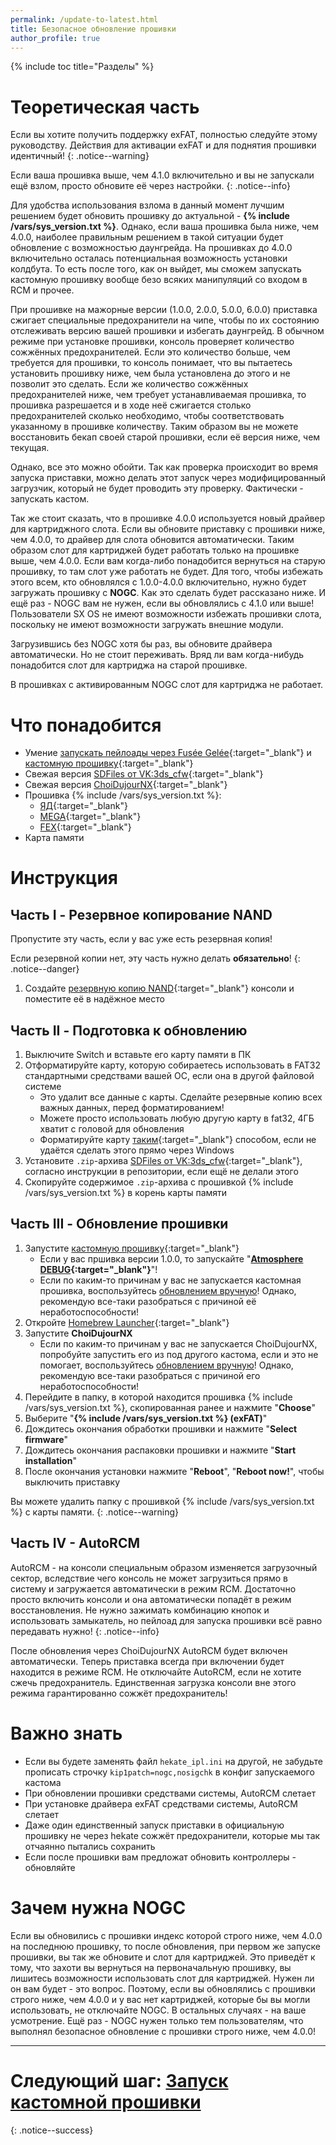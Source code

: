 ```yaml
---
permalink: /update-to-latest.html
title: Безопасное обновление прошивки 
author_profile: true
---
```

{% include toc title="Разделы" %}

# Теоретическая часть

Если вы хотите получить поддержку exFAT, полностью следуйте этому руководству. Действия для активации exFAT и для поднятия прошивки идентичный!
{: .notice--warning}

Если ваша прошивка выше, чем 4.1.0 включительно и вы не запускали ещё взлом, просто обновите её через настройки. 
{: .notice--info}

Для удобства использования взлома в данный момент лучшим решением будет обновить прошивку до актуальной - **{% include /vars/sys_version.txt %}**. Однако, если ваша прошивка была ниже, чем 4.0.0, наиболее правильным решением в такой ситуации будет обновление с возможностью даунгрейда. На прошивках до 4.0.0 включительно осталась потенциальная возможность установки колдбута. То есть после того, как он выйдет, мы сможем запускать кастомную прошивку вообще безо всяких манипуляций со входом в RCM и прочее. 

При прошивке на мажорные версии (1.0.0, 2.0.0, 5.0.0, 6.0.0) приставка сжигает специальные предохранители на чипе, чтобы по их состоянию отслеживать версию вашей прошивки и избегать даунгрейд. В обычном режиме при установке прошивки, консоль проверяет количество сожжённых предохранителей. Если это количество больше, чем требуется для прошивки, то консоль понимает, что вы пытаетесь установить прошивку ниже, чем была установлена до этого и не позволит это сделать. Если же количество сожжённых предохранителей ниже, чем требует устанавливаемая прошивка, то прошивка разрешается и в ходе неё сжигается столько предохранителей сколько необходимо, чтобы соответствовать указанному в прошивке количеству. Таким образом вы не можете восстановить бекап своей старой прошивки, если её версия ниже, чем текущая.

Однако, все это можно обойти. Так как проверка происходит во время запуска приставки, можно делать этот запуск через модифицированный загрузчик, который не будет проводить эту проверку. Фактически - запускать кастом. 

Так же стоит сказать, что в прошивке 4.0.0 используется новый драйвер для картриджного слота. Если вы обновите приставку с прошивки ниже, чем 4.0.0, то драйвер для слота обновится автоматически. Таким образом слот для картриджей будет работать только на прошивке выше, чем 4.0.0. Если вам когда-либо понадобится вернуться на старую прошивку, то там слот уже работать не будет. Для того, чтобы избежать этого всем, кто обновлялся с 1.0.0-4.0.0 включительно, нужно будет загружать прошивку с **NOGC**. Как это сделать будет рассказано ниже. И ещё раз - NOGC вам не нужен, если вы обновлялись с 4.1.0 или выше! Пользователи SX OS не имеют возможности избежать прошивки слота, поскольку не имеют возможности загружать внешние модули. 

Загрузившись без NOGC хотя бы раз, вы обновите драйвера автоматически. Но не стоит переживать. Вряд ли вам когда-нибудь понадобится слот для картриджа на старой прошивке. 

В прошивках с активированным NOGC слот для картриджа не работает. 

# Что понадобится

* Умение [запускать пейлоады через Fusée Gelée](fusee-gelee){:target="_blank"} и [кастомную прошивку](launch-cfw){:target="_blank"}
* Свежая версия [SDFiles от VK:3ds_cfw](https://github.com/rashevskyv/switch/releases/latest){:target="_blank"}
* Свежая версия [ChoiDujourNX](https://switchtools.sshnuke.net/){:target="_blank"}
* Прошивка {% include /vars/sys_version.txt %}:
	* [ЯД](https://yadi.sk/d/Qaaj2QznA1wc_g){:target="_blank"}
	* [MEGA](https://mega.nz/#!otVQCagA!OzSENIs6Z8oNMVJPQFKhQSYu3rre01xRejZNKCkc40o){:target="_blank"}
	* [FEX](https://fex.net/674993139076/777094612?fileId=922898890){:target="_blank"}
* Карта памяти 

# Инструкция

## Часть I - Резервное копирование NAND

Пропустите эту часть, если у вас уже есть резервная копия!

Если резервной копии нет, эту часть нужно делать **обязательно**!
{: .notice--danger}

1. Создайте [резервную копию NAND](backup-nand){:target="_blank"} консоли и поместите её в надёжное место 

## Часть II - Подготовка к обновлению

1. Выключите Switch и вставьте его карту памяти в ПК 
1. Отформатируйте карту, которую собираетесь использовать в FAT32 стандартными средствами вашей ОС, если она в другой файловой системе
	* Это удалит все данные с карты. Сделайте резервные копию всех важных данных, перед форматированием!
	* Можете просто использовать любую другую карту в fat32, 4ГБ хватит с головой для обновления 
	* Форматируйте карту [таким](https://3ds.customfw.xyz/clean_sd#ii-%D1%84%D0%BE%D1%80%D0%BC%D0%B0%D1%82%D0%B8%D1%80%D0%BE%D0%B2%D0%B0%D0%BD%D0%B8%D0%B5-sd-%D0%BA%D0%B0%D1%80%D1%82%D1%8B){:target="_blank"} способом, если не удаётся сделать этого прямо через Windows
1. Установите `.zip`-архива [SDFiles от VK:3ds_cfw](https://github.com/rashevskyv/switch/releases/latest){:target="_blank"}, согласно инструкции в репозитории, если ещё не делали этого
1. Скопируйте содержимое `.zip`-архива с прошивкой {% include /vars/sys_version.txt %} в корень карты памяти

## Часть III - Обновление прошивки

1. Запустите [кастомную прошивку](launch-cfw){:target="_blank"}
	* Если у вас пршивка версии 1.0.0, то запускайте "**[Atmosphere DEBUG](atmos#%D0%B7%D0%B0%D0%BF%D1%83%D1%81%D0%BA-atmosphere){:target="_blank"}**"!
	* Если по каким-то причинам у вас не запускается кастомная прошивка, воспользуйтесь [обновлением вручную](update-to-latest_old)! Однако, рекомендую все-таки разобраться с причиной её неработоспособности!
1. Откройте [Homebrew Launcher](launch-hbl){:target="_blank"}
1. Запустите **ChoiDujourNX**
	* Если по каким-то причинам у вас не запускается ChoiDujourNX, попробуйте запустить его из под другого кастома, если и это не помогает, воспользуйтесь [обновлением вручную](update-to-latest_old)! Однако, рекомендую все-таки разобраться с причиной его неработоспособности!
1. Перейдите в папку, в которой находится прошивка {% include /vars/sys_version.txt %}, скопированная ранее и нажмите "**Choose**"
1. Выберите "**{% include /vars/sys_version.txt %} (exFAT)**"
1. Дождитесь окончания обработки прошивки и нажмите "**Select firmware**"
1. Дождитесь окончания распаковки прошивки и нажмите "**Start installation**"
1. После окончания установки нажмите "**Reboot**", "**Reboot now!**", чтобы выключить приставку 

Вы можете удалить папку с прошивкой {% include /vars/sys_version.txt %} с карты памяти. 
{: .notice--warning}

## Часть IV - AutoRCM

AutoRCM - на консоли специальным образом изменяется загрузочный сектор, вследствие чего консоль не может загрузиться прямо в систему и загружается автоматически в режим RCM. Достаточно просто включить консоли и она автоматически попадёт в режим восстановления. Не нужно зажимать комбинацию кнопок и использовать замыкатель, но пейлоад для запуска прошивки всё равно передавать нужно!
{: .notice--info}

После обновления через ChoiDujourNX AutoRCM будет включен автоматически. Теперь приставка всегда при включении будет находится в режиме RCM. Не отключайте AutoRCM, если не хотите сжечь предохранитель. Единственная загрузка консоли вне этого режима гарантированно сожжёт предохранитель!

<!--# Обновление с серверов Nintendo 

Вариант для внимательных и самоуверенных. Если вы ни разу ещё не запускали кастом, то можете обновить прошивку обычным способом. 

1. Включите приставку и подключитесь к активной интернет-сети
1. Перейдите в "**Настройки -> Система -> Обновление прошивки**" и начните обновление прошивки
1. Вместо правого джойкона вставьте [замыкатель](fusee-gelee#замыкатель){:target="_blank"}
1. Когда обновление закончится, удерживайте кнопку (VOL+). 

	К моменту перезагрузки консоли вы должны удерживать кнопку и замыкатель должен быть вставлен!
	{: .notice--warning}
	
1. Консоль должна загрузиться в режим RCM
	* Если консоль загрузилась в прошивку - ваши предохранители сгорели. Просто продолжайте выполнять инструкцию дальше и не грустите по этому поводу
1. Активируйте режим [AutoRCM](autorcm){:target="_blank"} и запустите прошивку-->

# Важно знать

* Если вы будете заменять файл `hekate_ipl.ini` на другой, не забудьте прописать строчку `kip1patch=nogc,nosigchk` в конфиг запускаемого кастома
* При обновлении прошивки средствами системы, AutoRCM слетает 
* При установке драйвера exFAT средствами системы, AutoRCM слетает 
* Даже один единственный запуск приставки в официальную прошивку не через hekate сожжёт предохранители, которые мы так отчаянно пытались сохранить 
* Если после прошивки вам предложат обновить контроллеры - обновляйте

# Зачем нужна NOGC 

Если вы обновились с прошивки индекс которой строго ниже, чем 4.0.0 на последнюю прошивку, то после обновления, при первом же запуске прошивки, вы так же обновите  и слот для картриджей. Это приведёт к тому, что захоти вы вернуться на первоначальную прошивку, вы лишитесь возможности использовать слот для картриджей. Нужен ли он вам будет - это вопрос. Поэтому, если вы обновлялись с прошивки строго ниже, чем 4.0.0 и у вас нет картриджей, которые бы вы могли использовать, не отключайте NOGC. В остальных случаях - на ваше усмотрение. Ещё раз - NOGC нужен только тем пользователям, что выполнял безопасное обновление с прошивки строго ниже, чем 4.0.0!

___

# Следующий шаг: [Запуск кастомной прошивки](launch-cfw) 
{: .notice--success}